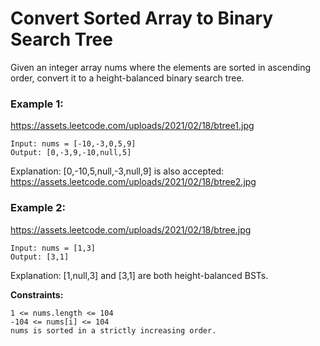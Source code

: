 # Convert Sorted Array to Binary Search Tree

Given an integer array nums where the elements are sorted in ascending order, convert it to a
height-balanced
binary search tree.

### Example 1:
https://assets.leetcode.com/uploads/2021/02/18/btree1.jpg
```
Input: nums = [-10,-3,0,5,9]
Output: [0,-3,9,-10,null,5]
```
Explanation: [0,-10,5,null,-3,null,9] is also accepted:
https://assets.leetcode.com/uploads/2021/02/18/btree2.jpg
### Example 2:
https://assets.leetcode.com/uploads/2021/02/18/btree.jpg
```
Input: nums = [1,3]
Output: [3,1]
```
Explanation: [1,null,3] and [3,1] are both height-balanced BSTs.

**Constraints:**

    1 <= nums.length <= 104
    -104 <= nums[i] <= 104
    nums is sorted in a strictly increasing order.

